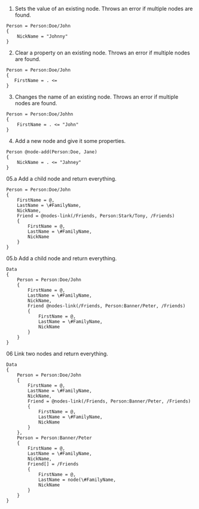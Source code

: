 ﻿01. Sets the value of an existing node.
Throws an error if multiple nodes are found.
```gcl
Person = Person:Doe/John
{
    NickName = "Johnny"
}
```

02. Clear a property on an existing node.
Throws an error if multiple nodes are found.
```gcl
Person = Person:Doe/John
{
   FirstName = . <=
}
```

03. Changes the name of an existing node.
Throws an error if multiple nodes are found.
```gcl
Person = Person:Doe/Johhn
{
    FirstName = . <= "John"
}
```

04. Add a new node and give it some properties.
```gcl
Person @node-add(Person:Doe, Jane)
{
    NickName = . <= "Jahney"
}
```

05.a Add a child node and return everything.
```gcl
Person = Person:Doe/John
{
    FirstName = @,
    LastName = \#FamilyName,
    NickName,
    Friend = @nodes-link(/Friends, Person:Stark/Tony, /Friends)
    {
        FirstName = @,
        LastName = \#FamilyName,
        NickName
    }
}
```

05.b Add a child node and return everything.
```gcl
Data
{
    Person = Person:Doe/John
    {
        FirstName = @,
        LastName = \#FamilyName,
        NickName,
        Friend @nodes-link(/Friends, Person:Banner/Peter, /Friends)
        {
            FirstName = @,
            LastName = \#FamilyName,
            NickName
        }
    }
}
```

06 Link two nodes and return everything.
```gcl
Data
{
    Person = Person:Doe/John
    {
        FirstName = @,
        LastName = \#FamilyName,
        NickName,
        Friend = @nodes-link(/Friends, Person:Banner/Peter, /Friends)
        {
            FirstName = @,
            LastName = \#FamilyName,
            NickName
        }
    },
    Person = Person:Banner/Peter
    {
        FirstName = @,
        LastName = \#FamilyName,
        NickName,
        Friend[] = /Friends
        {
            FirstName = @,
            LastName = node(\#FamilyName,
            NickName
        }
    }
}
```
